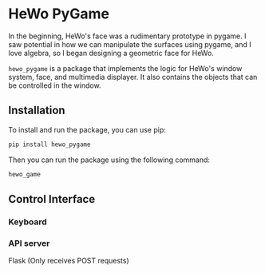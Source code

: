 # HeWo PyGame
In the beginning, HeWo's face was a rudimentary prototype in pygame.
I saw potential in how we can manipulate the surfaces using pygame,
and I love algebra, so I began designing a geometric face for HeWo.

`hewo_pygame` is a package that implements the logic for HeWo's window system,
face, and multimedia displayer. It also contains the objects that can be controlled
in the window.

## Installation
To install and run the package, you can use pip:
```bash
pip install hewo_pygame
```
Then you can run the package using the following command:
```bash
hewo_game
```

## Control Interface
### Keyboard
### API server
Flask (Only receives POST requests)
